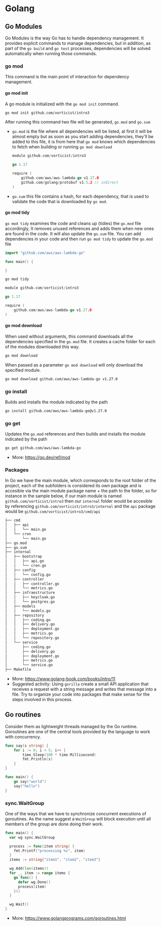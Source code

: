 # Golang
## Go Modules
Go Modules is the way Go has to handle dependency management. It provides explicit commands to manage dependencies, but in addition, as part of the `go build` and `go test` processes, dependencies will be solved automatically when running those commands.
### go mod
This command is the main point of interaction for dependency management. 

#### go mod init
A go module is initialized with the `go mod init` command.
```bash
go mod init github.com/vorticist/intro3
```
After running this command two file will be generated, `go.mod` and `go.sum`
- `go.mod` is the file where all dependencies will be listed, at first it will be almost empty but as soon as you start adding dependencies, they'll be added to this file, it is from here that `go mod` knows which dependencies to fetch when building or running `go mod download`
  ```go
  module github.com/vorticist/intro3

  go 1.17

  require (
      github.com/aws/aws-lambda-go v1.27.0
	  github.com/golang/protobuf v1.5.2 // indirect
  )
  ```
- `go.sum` this file contains a hash, for each dependency, that is used to validate the code that is downloaded by `go mod`.

#### go mod tidy
`go mod tidy` examines the code and cleans up (tidies) the `go.mod` file accordingly, It removes unused references and adds them when new ones are found in the code. It will also update the `go.sum` file. You can add dependencies in your code and then run `go mod tidy` to update the `go.mod` file
```go
import "github.com/aws/aws-lambda-go"

func main() {

}
``` 
```bash
go mod tidy
```
```go
module github.com/vorticist/intro3

go 1.17

require (
    github.com/aws/aws-lambda-go v1.27.0
)
```
#### go mod download
When used without arguments, this command downloads all the dependencies specified in the `go.mod` file. It creates a cache folder for each of the modules downloaded this way. 
```bash
go mod download
```
When passed as a parameter `go mod download` will only download the specified module.
```bash
go mod download github.com/aws/aws-lambda-go v1.27.0
```
### go install
Builds and installs the module indicated by the path
```bash
go install github.com/aws/aws-lambda-go@v1.27.0
```
### go get
Updates the `go.mod` references and then builds and installs the module indicated by the path
```bash
go get github.com/aws/aws-lambda-go
```
- More: https://go.dev/ref/mod
### Packages
In Go we have the main module, which corresponds to the root folder of the project, each of the subfolders is considered its own package and is accesible via the main module package name + the path to the folder, so for instance in the sample below, if our main module is named `github.com/vorticist/intro3` then our `internal` folder would be accesible by referencing `github.com/vorticist/intro3/internal` and the `api` package would be `github.com/vorticist/intro3/cmd/api`
```bash
├── cmd
│   ├── api
│   │   └── main.go
│   └── cron
│       └── main.go
├── go.mod
├── go.sum
├── internal
│   ├── bootstrap
│   │   ├── api.go
│   │   └── cron.go
│   ├── config
│   │   └── config.go
│   ├── controller
│   │   ├── controller.go
│   │   └── metrics.go
│   ├── infraestructure
│   │   ├── keycloak.go
│   │   └── postgres.go
│   ├── models
│   │   └── models.go
│   ├── repository
│   │   ├── coding.go
│   │   ├── delivery.go
│   │   ├── deployment.go
│   │   ├── metrics.go
│   │   └── repository.go
│   └── service
│       ├── coding.go
│       ├── delivery.go
│       ├── deployment.go
│       ├── metrics.go
│       └── service.go
├── Makefile

```
- More: https://www.golang-book.com/books/intro/11
- Suggested activity: Using `gorilla` create a small API application that receives a request with a string message and writes that message into a file. Try to organize your code into packages that make sense for the steps involved in this process. 
## Go routines
Consider them as lightweight threads managed by the Go runtime. Goroutines are one of the central tools provided by the language to work with concurrency.
```go
func say(s string) {
	for i := 0; i < 5; i++ {
		time.Sleep(100 * time.Millisecond)
		fmt.Println(s)
	}
}

func main() {
	go say("world")
	say("hello")
}
```
### sync.WaitGroup
One of the ways that we have to synchronize concurrent executions of goroutines. As the name suggest a `WaitGroup` will block execution until all members of the group are done doing their work.
```go
func main() {
  var wg sync.WaitGroup

  process := func(item string) {
    fmt.Printf("processing %v", item)
  }
  items := string{"item1", "item2", "item3"}

  wg.Add(len(items))
  for _, item := range items {
    go func() {
      defer wg.Done()
      process(item)
    }()
  }

  wg.Wait()
}
```
- More: https://www.golangprograms.com/goroutines.html